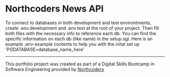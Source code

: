 # Northcoders News API

To connect to databases in both development and test environtments, create .env.development and .env.test at the root of your project. Then fill both files with the necessary info to reference each db. You can find the specific information on each db (like name) in the setup.sgl. Here is an example .env-example contents to help you with the inital set up 'PGDATABASE=database_name_here'

---

This portfolio project was created as part of a Digital Skills Bootcamp in Software Engineering provided by [Northcoders](https://northcoders.com/)

